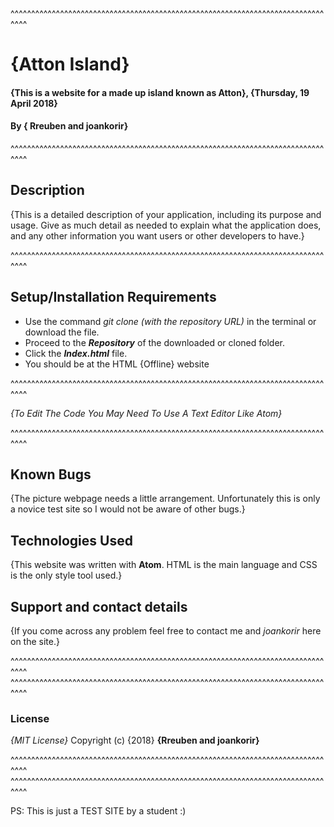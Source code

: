 ^^^^^^^^^^^^^^^^^^^^^^^^^^^^^^^^^^^^^^^^^^^^^^^^^^^^^^^^^^^^^^^^^^^^^^^^^^^^^^^^

# {Atton Island}
#### {This is a website for a made up island known as Atton}, {Thursday, 19 April 2018}
#### By **{ Rreuben and joankorir}**

^^^^^^^^^^^^^^^^^^^^^^^^^^^^^^^^^^^^^^^^^^^^^^^^^^^^^^^^^^^^^^^^^^^^^^^^^^^^^^^^

## Description
{This is a detailed description of your application, including its purpose and usage.  Give as much detail as needed to explain what the application does, and any other information you want users or other developers to have.}

^^^^^^^^^^^^^^^^^^^^^^^^^^^^^^^^^^^^^^^^^^^^^^^^^^^^^^^^^^^^^^^^^^^^^^^^^^^^^^^^

## Setup/Installation Requirements
* Use the command *git clone (with the repository URL)* in the terminal or download the file.
* Proceed to the ***Repository*** of the downloaded or cloned folder.
* Click the ***Index.html*** file.
* You should be at the HTML {Offline} website

^^^^^^^^^^^^^^^^^^^^^^^^^^^^^^^^^^^^^^^^^^^^^^^^^^^^^^^^^^^^^^^^^^^^^^^^^^^^^^^^

*{To Edit The Code You May Need To Use A Text Editor Like Atom}*

^^^^^^^^^^^^^^^^^^^^^^^^^^^^^^^^^^^^^^^^^^^^^^^^^^^^^^^^^^^^^^^^^^^^^^^^^^^^^^^^

## Known Bugs
{The picture webpage needs a little arrangement. Unfortunately this is only a novice test site so I would not be aware of other bugs.}
## Technologies Used
{This website was written with **Atom**. HTML is the main language and CSS is the only style tool used.}
## Support and contact details
{If you come across any problem feel free to contact me and *joankorir* here on the site.}

^^^^^^^^^^^^^^^^^^^^^^^^^^^^^^^^^^^^^^^^^^^^^^^^^^^^^^^^^^^^^^^^^^^^^^^^^^^^^^^^
^^^^^^^^^^^^^^^^^^^^^^^^^^^^^^^^^^^^^^^^^^^^^^^^^^^^^^^^^^^^^^^^^^^^^^^^^^^^^^^^

### License
*{MIT License}*
Copyright (c) {2018} **{Rreuben and joankorir}**

^^^^^^^^^^^^^^^^^^^^^^^^^^^^^^^^^^^^^^^^^^^^^^^^^^^^^^^^^^^^^^^^^^^^^^^^^^^^^^^^
^^^^^^^^^^^^^^^^^^^^^^^^^^^^^^^^^^^^^^^^^^^^^^^^^^^^^^^^^^^^^^^^^^^^^^^^^^^^^^^^

PS: This is just a TEST SITE by a student :)
